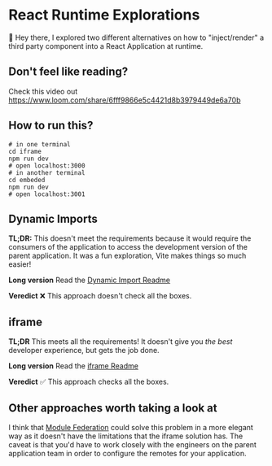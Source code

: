 # React Runtime Explorations

👋 Hey there, I explored two different alternatives on how to "inject/render" a third party component into a React Application at runtime.

## Don't feel like reading?

Check this video out https://www.loom.com/share/6fff9866e5c4421d8b3979449de6a70b

## How to run this?

```shell
# in one terminal
cd iframe
npm run dev
# open localhost:3000
# in another terminal
cd embeded
npm run dev
# open localhost:3001
```

## Dynamic Imports

**TL;DR:** This doesn't meet the requirements because it would require the consumers of the application to access the development version of the parent application. It was a fun exploration, Vite makes things so much easier!

**Long version** Read the [Dynamic Import Readme](https://github.com/alejandronanez/react-runtime-research/blob/main/dynamic-import/README.md)

**Veredict**
❌ This approach doesn't check all the boxes.

## iframe

**TL;DR** This meets all the requirements! It doesn't give you _the best_ developer experience, but gets the job done.

**Long version** Read the [iframe Readme](https://github.com/alejandronanez/react-runtime-research/blob/main/iframe/README.md)

**Veredict**
✅ This approach checks all the boxes.

## Other approaches worth taking a look at

I think that [Module Federation](https://module-federation.github.io/) could solve this problem in a more elegant way as it doesn't have the limitations that the iframe solution has. The caveat is that you'd have to work closely with the engineers on the parent application team in order to configure the remotes for your application.
